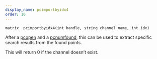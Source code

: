 ```yaml
---
display_name: pcimportbyidx4
order: 16
---
```

`matrix  pcimportbyidx4(int handle, string channel_name, int idx)`

After a [pcopen](pcopen.html "Returns a handle to a point cloud file.") and a [pcnumfound](pcnumfound.html "This node returns the number of points found by pcopen."), this can be used to extract specific search results from the found points.

This will return 0 if the channel doesn’t exist.
